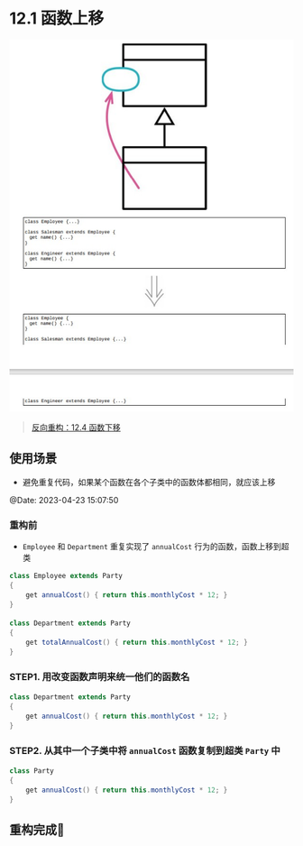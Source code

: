 # 12.1 函数上移

![](../img/12.1.jpg)

> [反向重构：12.4 函数下移](./12.4_push_down_method.md)

## 使用场景

- 避免重复代码，如果某个函数在各个子类中的函数体都相同，就应该上移

@Date: 2023-04-23 15:07:50

### 重构前

- `Employee` 和 `Department` 重复实现了 `annualCost` 行为的函数，函数上移到超类

```java
class Employee extends Party
{
    get annualCost() { return this.monthlyCost * 12; }
}

class Department extends Party
{
    get totalAnnualCost() { return this.monthlyCost * 12; }
}
```

### STEP1. 用改变函数声明来统一他们的函数名

```java
class Department extends Party
{
    get annualCost() { return this.monthlyCost * 12; }
}
```

### STEP2. 从其中一个子类中将 `annualCost` 函数复制到超类 `Party` 中

```java
class Party
{
    get annualCost() { return this.monthlyCost * 12; }
}
```

## 重构完成🎀
